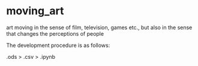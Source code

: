 # moving_art

art moving in the sense of film, television, games etc., but also in the sense that changes the perceptions of people

The development procedure is as follows:

.ods > .csv > .ipynb
